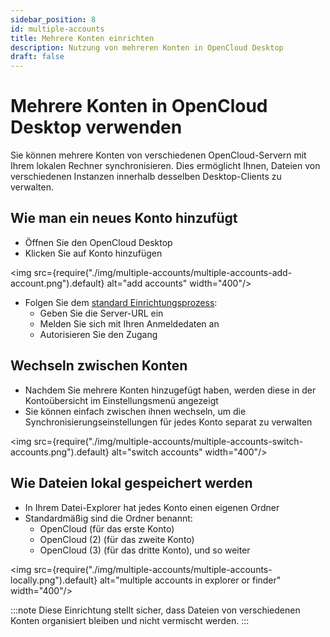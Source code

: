 ```yaml
---
sidebar_position: 8
id: multiple-accounts
title: Mehrere Konten einrichten
description: Nutzung von mehreren Konten in OpenCloud Desktop
draft: false
---
```


# Mehrere Konten in OpenCloud Desktop verwenden

Sie können mehrere Konten von verschiedenen OpenCloud-Servern mit Ihrem lokalen Rechner synchronisieren. Dies ermöglicht Ihnen, Dateien von verschiedenen Instanzen innerhalb desselben Desktop-Clients zu verwalten.

## Wie man ein neues Konto hinzufügt

- Öffnen Sie den OpenCloud Desktop
- Klicken Sie auf Konto hinzufügen

<img src={require("./img/multiple-accounts/multiple-accounts-add-account.png").default} alt="add accounts" width="400"/>

- Folgen Sie dem [standard Einrichtungsprozess](./set-up):
  - Geben Sie die Server-URL ein
  - Melden Sie sich mit Ihren Anmeldedaten an
  - Autorisieren Sie den Zugang

## Wechseln zwischen Konten

- Nachdem Sie mehrere Konten hinzugefügt haben, werden diese in der Kontoübersicht im Einstellungsmenü angezeigt
- Sie können einfach zwischen ihnen wechseln, um die Synchronisierungseinstellungen für jedes Konto separat zu verwalten

<img src={require("./img/multiple-accounts/multiple-accounts-switch-accounts.png").default} alt="switch accounts" width="400"/>

## Wie Dateien lokal gespeichert werden

- In Ihrem Datei-Explorer hat jedes Konto einen eigenen Ordner
- Standardmäßig sind die Ordner benannt:
  - OpenCloud (für das erste Konto)
  - OpenCloud (2) (für das zweite Konto)
  - OpenCloud (3) (für das dritte Konto), und so weiter

<img src={require("./img/multiple-accounts/multiple-accounts-locally.png").default} alt="multiple accounts in explorer or finder" width="400"/>

:::note
Diese Einrichtung stellt sicher, dass Dateien von verschiedenen Konten organisiert bleiben und nicht vermischt werden.
:::
